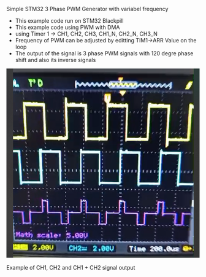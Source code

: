Simple STM32 3 Phase PWM Generator with variabel frequency
- This example code run on STM32 Blackpill
- This example code using PWM with DMA 
- using Timer 1 -> CH1, CH2, CH3, CH1_N, CH2_N, CH3_N
- Frequency of PWM can be adjusted by editting TIM1->ARR Value on the loop
- The output of the signal is 3 phase PWM signals with 120 degre phase shift and also its inverse signals

![Output example](https://github.com/amripermana/Simple3phasePWM/blob/main/result.png)


Example of CH1, CH2 and CH1 + CH2 signal output

   
